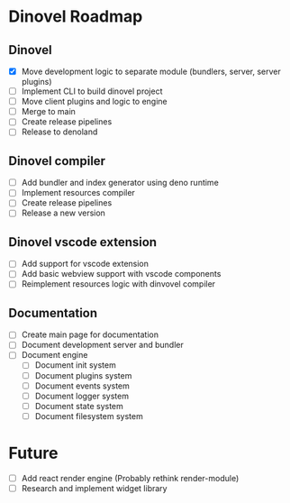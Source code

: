 # Dinovel Roadmap
## Dinovel

- [x] Move development logic to separate module (bundlers, server, server plugins)
- [ ] Implement CLI to build dinovel project
- [ ] Move client plugins and logic to engine
- [ ] Merge to main
- [ ] Create release pipelines
- [ ] Release to denoland

## Dinovel compiler

- [ ] Add bundler and index generator using deno runtime
- [ ] Implement resources compiler
- [ ] Create release pipelines
- [ ] Release a new version

## Dinovel vscode extension

- [ ] Add support for vscode extension
- [ ] Add basic webview support with vscode components
- [ ] Reimplement resources logic with dinvovel compiler

## Documentation

- [ ] Create main page for documentation
- [ ] Document development server and bundler
- [ ] Document engine
  - [ ] Document init system
  - [ ] Document plugins system
  - [ ] Document events system
  - [ ] Document logger system
  - [ ] Document state system
  - [ ] Document filesystem system

# Future

- [ ] Add react render engine (Probably rethink render-module)
- [ ] Research and implement widget library
